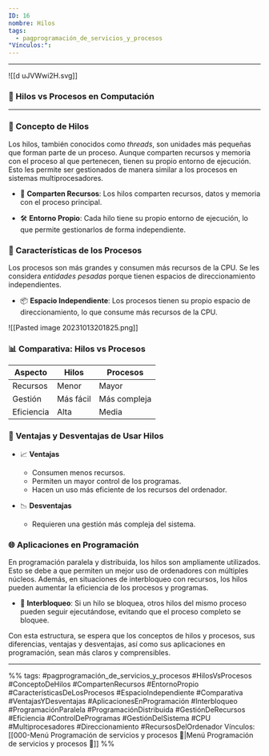 ```yaml
---
ID: 16
nombre: Hilos
tags:
  - pagprogramación_de_servicios_y_procesos
"Vínculos:":
---
```

___
![[d uJVWwi2H.svg]]
### 🧵 Hilos vs Procesos en Computación
___
### 📌 Concepto de Hilos

Los hilos, también conocidos como *threads*, son unidades más pequeñas que forman parte de un proceso. Aunque comparten recursos y memoria con el proceso al que pertenecen, tienen su propio entorno de ejecución. Esto les permite ser gestionados de manera similar a los procesos en sistemas multiprocesadores.

- 🔄 **Comparten Recursos**: Los hilos comparten recursos, datos y memoria con el proceso principal.
  
- 🛠️ **Entorno Propio**: Cada hilo tiene su propio entorno de ejecución, lo que permite gestionarlos de forma independiente.

### 📌 Características de los Procesos

Los procesos son más grandes y consumen más recursos de la CPU. Se les considera *entidades pesadas* porque tienen espacios de direccionamiento independientes.

- 📦 **Espacio Independiente**: Los procesos tienen su propio espacio de direccionamiento, lo que consume más recursos de la CPU.

![[Pasted image 20231013201825.png]]

### 📊 Comparativa: Hilos vs Procesos

| Aspecto | Hilos | Procesos |
|---------|-------|----------|
| Recursos | Menor | Mayor    |
| Gestión  | Más fácil | Más compleja |
| Eficiencia | Alta | Media |

### 🎯 Ventajas y Desventajas de Usar Hilos

- 📈 **Ventajas**
  - Consumen menos recursos.
  - Permiten un mayor control de los programas.
  - Hacen un uso más eficiente de los recursos del ordenador.

- 📉 **Desventajas**
  - Requieren una gestión más compleja del sistema.

### 🌐 Aplicaciones en Programación

En programación paralela y distribuida, los hilos son ampliamente utilizados. Esto se debe a que permiten un mejor uso de ordenadores con múltiples núcleos. Además, en situaciones de interbloqueo con recursos, los hilos pueden aumentar la eficiencia de los procesos y programas.

- 🔄 **Interbloqueo**: Si un hilo se bloquea, otros hilos del mismo proceso pueden seguir ejecutándose, evitando que el proceso completo se bloquee.

Con esta estructura, se espera que los conceptos de hilos y procesos, sus diferencias, ventajas y desventajas, así como sus aplicaciones en programación, sean más claros y comprensibles.


___
%%
tags:  #pagprogramación_de_servicios_y_procesos  #HilosVsProcesos #ConceptoDeHilos #CompartenRecursos #EntornoPropio #CaracterísticasDeLosProcesos #EspacioIndependiente #Comparativa #VentajasYDesventajas #AplicacionesEnProgramación #Interbloqueo #ProgramaciónParalela #ProgramaciónDistribuida #GestiónDeRecursos #Eficiencia #ControlDeProgramas #GestiónDelSistema #CPU #Multiprocesadores #Direccionamiento #RecursosDelOrdenador
Vínculos:  [[000-Menú Programación de servicios y procesos 📃|Menú Programación de servicios y procesos 📃]]
%%